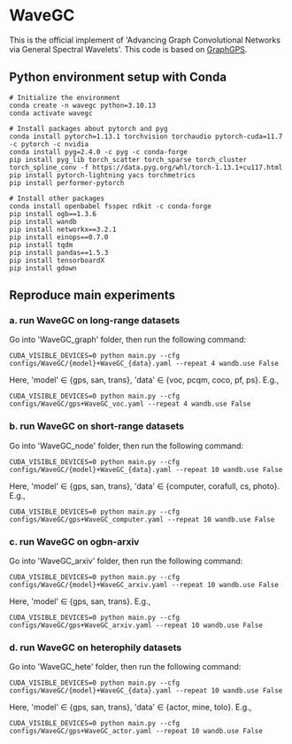 # WaveGC
This is the official implement of 'Advancing Graph Convolutional Networks via General Spectral Wavelets'.
This code is based on [GraphGPS](https://github.com/rampasek/GraphGPS).

## Python environment setup with Conda
```
# Initialize the environment
conda create -n wavegc python=3.10.13
conda activate wavegc

# Install packages about pytorch and pyg
conda install pytorch=1.13.1 torchvision torchaudio pytorch-cuda=11.7 -c pytorch -c nvidia
conda install pyg=2.4.0 -c pyg -c conda-forge
pip install pyg_lib torch_scatter torch_sparse torch_cluster torch_spline_conv -f https://data.pyg.org/whl/torch-1.13.1+cu117.html
pip install pytorch-lightning yacs torchmetrics
pip install performer-pytorch

# Install other packages
conda install openbabel fsspec rdkit -c conda-forge
pip install ogb==1.3.6
pip install wandb
pip install networkx==3.2.1
pip install einops==0.7.0
pip install tqdm
pip install pandas==1.5.3
pip install tensorboardX
pip install gdown
```

## Reproduce main experiments
### a. run WaveGC on long-range datasets
Go into 'WaveGC_graph' folder, then run the following command:
```
CUDA_VISIBLE_DEVICES=0 python main.py --cfg configs/WaveGC/{model}+WaveGC_{data}.yaml --repeat 4 wandb.use False
```
Here, 'model' $\in$ {gps, san, trans}, 'data' $\in$ {voc, pcqm, coco, pf, ps}. E.g.,
```
CUDA_VISIBLE_DEVICES=0 python main.py --cfg configs/WaveGC/gps+WaveGC_voc.yaml --repeat 4 wandb.use False
```

### b. run WaveGC on short-range datasets
Go into 'WaveGC_node' folder, then run the following command:
```
CUDA_VISIBLE_DEVICES=0 python main.py --cfg configs/WaveGC/{model}+WaveGC_{data}.yaml --repeat 10 wandb.use False
```
Here, 'model' $\in$ {gps, san, trans}, 'data' $\in$ {computer, corafull, cs, photo}. E.g.,
```
CUDA_VISIBLE_DEVICES=0 python main.py --cfg configs/WaveGC/gps+WaveGC_computer.yaml --repeat 10 wandb.use False
```

### c. run WaveGC on ogbn-arxiv
Go into 'WaveGC_arxiv' folder, then run the following command:
```
CUDA_VISIBLE_DEVICES=0 python main.py --cfg configs/WaveGC/{model}+WaveGC_arxiv.yaml --repeat 10 wandb.use False
```
Here, 'model' $\in$ {gps, san, trans}. E.g.,
```
CUDA_VISIBLE_DEVICES=0 python main.py --cfg configs/WaveGC/gps+WaveGC_arxiv.yaml --repeat 10 wandb.use False
```
### d. run WaveGC on heterophily datasets
Go into 'WaveGC_hete' folder, then run the following command:
```
CUDA_VISIBLE_DEVICES=0 python main.py --cfg configs/WaveGC/{model}+WaveGC_{data}.yaml --repeat 10 wandb.use False
```
Here, 'model' $\in$ {gps, san, trans}, 'data' $\in$ {actor, mine, tolo}. E.g.,
```
CUDA_VISIBLE_DEVICES=0 python main.py --cfg configs/WaveGC/gps+WaveGC_actor.yaml --repeat 10 wandb.use False
```
